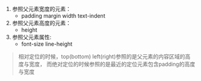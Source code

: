 1. 参照父元素宽度的元素：
    - padding margin width text-indent
2. 参照父元素高度的元素：
    - height
3. 参照父元素属性:
    - font-size   line-height
    
> 相对定位的时候，top(bottom)   left(right)参照的是父元素的内容区域的高度与宽度，
而绝对定位的时候参照的是最近的定位元素包含padding的高度与宽度

